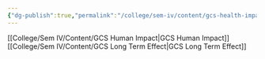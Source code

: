 ```yaml
---
{"dg-publish":true,"permalink":"/college/sem-iv/content/gcs-health-impact/"}
---
```


[[College/Sem IV/Content/GCS Human Impact\|GCS Human Impact]]
[[College/Sem IV/Content/GCS Long Term Effect\|GCS Long Term Effect]]